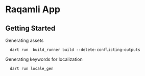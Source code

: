 # Raqamli App

## Getting Started

Generating assets

```
  dart run  build_runner build --delete-conflicting-outputs
```

Generating keywords for localization

```
  dart run locale_gen 
  
```
